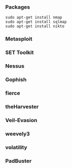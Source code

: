 

### Packages

```
sudo apt-get install nmap
sudo apt-get install sqlmap
sudo apt-get install nikto
```

### Metasploit

### SET Toolkit

### Nessus

### Gophish

### fierce

### theHarvester

### Veil-Evasion

### weevely3

### volatility

### PadBuster
